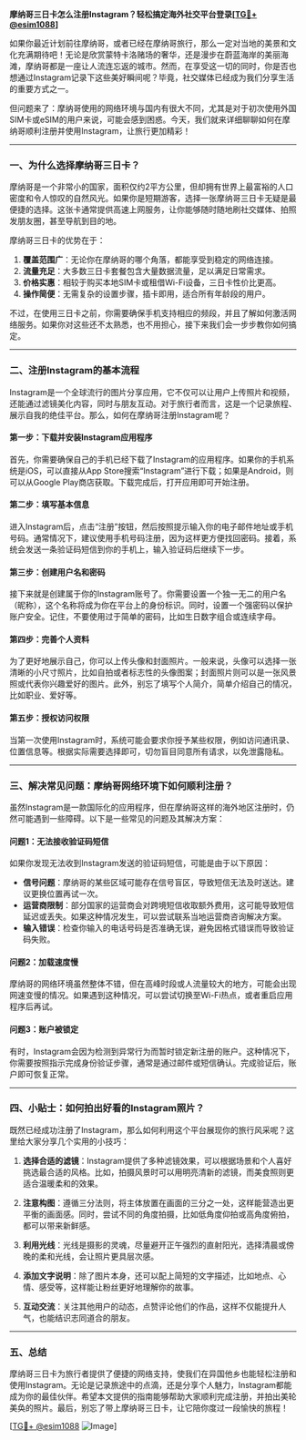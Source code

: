 **摩纳哥三日卡怎么注册Instagram？轻松搞定海外社交平台登录[[TG💪+ @esim1088](https://t.me/s/esim1088)]**

如果你最近计划前往摩纳哥，或者已经在摩纳哥旅行，那么一定对当地的美景和文化充满期待吧！无论是欣赏蒙特卡洛赌场的奢华，还是漫步在蔚蓝海岸的美丽海滩，摩纳哥都是一座让人流连忘返的城市。然而，在享受这一切的同时，你是否也想通过Instagram记录下这些美好瞬间呢？毕竟，社交媒体已经成为我们分享生活的重要方式之一。

但问题来了：摩纳哥使用的网络环境与国内有很大不同，尤其是对于初次使用外国SIM卡或eSIM的用户来说，可能会感到困惑。今天，我们就来详细聊聊如何在摩纳哥顺利注册并使用Instagram，让旅行更加精彩！

---

### 一、为什么选择摩纳哥三日卡？

摩纳哥是一个非常小的国家，面积仅约2平方公里，但却拥有世界上最富裕的人口密度和令人惊叹的自然风光。如果你是短期游客，选择一张摩纳哥三日卡无疑是最便捷的选择。这张卡通常提供高速上网服务，让你能够随时随地刷社交媒体、拍照发朋友圈，甚至导航到目的地。

摩纳哥三日卡的优势在于：

1. **覆盖范围广**：无论你在摩纳哥的哪个角落，都能享受到稳定的网络连接。
2. **流量充足**：大多数三日卡套餐包含大量数据流量，足以满足日常需求。
3. **价格实惠**：相较于购买本地SIM卡或租借Wi-Fi设备，三日卡性价比更高。
4. **操作简便**：无需复杂的设置步骤，插卡即用，适合所有年龄段的用户。

不过，在使用三日卡之前，你需要确保手机支持相应的频段，并且了解如何激活网络服务。如果你对这些还不太熟悉，也不用担心，接下来我们会一步步教你如何搞定。

---

### 二、注册Instagram的基本流程

Instagram是一个全球流行的图片分享应用，它不仅可以让用户上传照片和视频，还能通过滤镜美化内容，同时与朋友互动。对于旅行者而言，这是一个记录旅程、展示自我的绝佳平台。那么，如何在摩纳哥注册Instagram呢？

#### 第一步：下载并安装Instagram应用程序
首先，你需要确保自己的手机已经下载了Instagram的应用程序。如果你的手机系统是iOS，可以直接从App Store搜索“Instagram”进行下载；如果是Android，则可以从Google Play商店获取。下载完成后，打开应用即可开始注册。

#### 第二步：填写基本信息
进入Instagram后，点击“注册”按钮，然后按照提示输入你的电子邮件地址或手机号码。通常情况下，建议使用手机号码注册，因为这样更方便找回密码。接着，系统会发送一条验证码短信到你的手机上，输入验证码后继续下一步。

#### 第三步：创建用户名和密码
接下来就是创建属于你的Instagram账号了。你需要设置一个独一无二的用户名（昵称），这个名称将成为你在平台上的身份标识。同时，设置一个强密码以保护账户安全。记住，不要使用过于简单的密码，比如生日数字组合或连续字母。

#### 第四步：完善个人资料
为了更好地展示自己，你可以上传头像和封面照片。一般来说，头像可以选择一张清晰的小尺寸照片，比如自拍或者标志性的头像图案；封面照片则可以是一张风景照或代表你兴趣爱好的图片。此外，别忘了填写个人简介，简单介绍自己的情况，比如职业、爱好等。

#### 第五步：授权访问权限
当第一次使用Instagram时，系统可能会要求你授予某些权限，例如访问通讯录、位置信息等。根据实际需要选择即可，切勿盲目同意所有请求，以免泄露隐私。

---

### 三、解决常见问题：摩纳哥网络环境下如何顺利注册？

虽然Instagram是一款国际化的应用程序，但在摩纳哥这样的海外地区注册时，仍然可能遇到一些障碍。以下是一些常见的问题及其解决方案：

#### 问题1：无法接收验证码短信
如果你发现无法收到Instagram发送的验证码短信，可能是由于以下原因：
- **信号问题**：摩纳哥的某些区域可能存在信号盲区，导致短信无法及时送达。建议更换位置再试一次。
- **运营商限制**：部分国家的运营商会对跨境短信收取额外费用，这可能导致短信延迟或丢失。如果这种情况发生，可以尝试联系当地运营商咨询解决方案。
- **输入错误**：检查你输入的电话号码是否准确无误，避免因格式错误而导致验证码失败。

#### 问题2：加载速度慢
摩纳哥的网络环境虽然整体不错，但在高峰时段或人流量较大的地方，可能会出现网速变慢的情况。如果遇到这种情况，可以尝试切换至Wi-Fi热点，或者重启应用程序后再试。

#### 问题3：账户被锁定
有时，Instagram会因为检测到异常行为而暂时锁定新注册的账户。这种情况下，你需要按照指示完成身份验证步骤，通常是通过邮件或短信确认。完成验证后，账户即可恢复正常。

---

### 四、小贴士：如何拍出好看的Instagram照片？

既然已经成功注册了Instagram，那么如何利用这个平台展现你的旅行风采呢？这里给大家分享几个实用的小技巧：

1. **选择合适的滤镜**：Instagram提供了多种滤镜效果，可以根据场景和个人喜好挑选最合适的风格。比如，拍摄风景时可以用明亮清新的滤镜，而美食照则更适合温暖柔和的效果。
   
2. **注意构图**：遵循三分法则，将主体放置在画面的三分之一处，这样能营造出更平衡的画面感。同时，尝试不同的角度拍摄，比如低角度仰拍或高角度俯拍，都可以带来新鲜感。

3. **利用光线**：光线是摄影的灵魂，尽量避开正午强烈的直射阳光，选择清晨或傍晚的柔和光线，会让照片更具层次感。

4. **添加文字说明**：除了图片本身，还可以配上简短的文字描述，比如地点、心情、感受等，这样能让粉丝更好地理解你的故事。

5. **互动交流**：关注其他用户的动态，点赞评论他们的作品，这样不仅能提升人气，也能结识志同道合的朋友。

---

### 五、总结

摩纳哥三日卡为旅行者提供了便捷的网络支持，使我们在异国他乡也能轻松注册和使用Instagram。无论是记录旅途中的点滴，还是分享个人魅力，Instagram都能成为你的最佳伙伴。希望本文提供的指南能够帮助大家顺利完成注册，并拍出美轮美奂的照片。最后，别忘了带上摩纳哥三日卡，让它陪你度过一段愉快的旅程！

[[TG💪+ @esim1088](https://t.me/s/esim1088) ![Image](https://i.postimg.cc/4NQfJmqS/Snipaste-2025-05-13-00-14-12.png)]